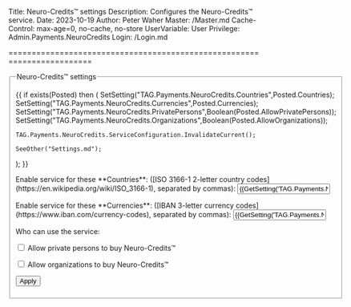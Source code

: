 ﻿Title: Neuro-Credits™ settings
Description: Configures the Neuro-Credits™ service.
Date: 2023-10-19
Author: Peter Waher
Master: /Master.md
Cache-Control: max-age=0, no-cache, no-store
UserVariable: User
Privilege: Admin.Payments.NeuroCredits
Login: /Login.md

========================================================================

<form action="Settings.md" method="post">
<fieldset>
<legend>Neuro-Credits™ settings</legend>

{{
if exists(Posted) then
(
	SetSetting("TAG.Payments.NeuroCredits.Countries",Posted.Countries);
	SetSetting("TAG.Payments.NeuroCredits.Currencies",Posted.Currencies);
	SetSetting("TAG.Payments.NeuroCredits.PrivatePersons",Boolean(Posted.AllowPrivatePersons));
	SetSetting("TAG.Payments.NeuroCredits.Organizations",Boolean(Posted.AllowOrganizations));

	TAG.Payments.NeuroCredits.ServiceConfiguration.InvalidateCurrent();

	SeeOther("Settings.md");
);
}}

<p>
<label for="Countries">Enable service for these **Countries**: ([ISO 3166-1 2-letter country codes](https://en.wikipedia.org/wiki/ISO_3166-1), separated by commas):</label>  
<input id="Countries" name="Countries" type="text" value="{{GetSetting('TAG.Payments.NeuroCredits.Countries','')}}"/>
</p>

<p>
<label for="Currencies">Enable service for these **Currencies**: ([IBAN 3-letter currency codes](https://www.iban.com/currency-codes), separated by commas):</label>  
<input id="Currencies" name="Currencies" type="text" value="{{GetSetting('TAG.Payments.NeuroCredits.Currencies','')}}"/>
</p>

Who can use the service:

<p>
<input id="AllowPrivatePersons" name="AllowPrivatePersons" type="checkbox" "{{GetSetting('TAG.Payments.NeuroCredits.PrivatePersons',false)?"checked":""}}"/>
<label for="AllowPrivatePersons">Allow private persons to buy Neuro-Credits™</label>
</p>

<p>
<input id="AllowOrganizations" name="AllowOrganizations" type="checkbox" "{{GetSetting('TAG.Payments.NeuroCredits.Organizations',false)?"checked":""}}"/>
<label for="AllowOrganizations">Allow organizations to buy Neuro-Credits™</label>
</p>

<button type="submit" class="posButton">Apply</button>
</fieldset>
</form>